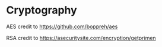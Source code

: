 # Cryptography

AES credit to https://github.com/boppreh/aes

RSA credit to https://asecuritysite.com/encryption/getprimen

